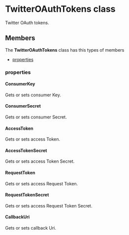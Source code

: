 
# TwitterOAuthTokens class

Twitter OAuth tokens.

## Members

The **TwitterOAuthTokens** class has this types of members

* [properties](#properties)

### properties

#### ConsumerKey

Gets or sets consumer Key.

#### ConsumerSecret

Gets or sets consumer Secret.

#### AccessToken

Gets or sets access Token.

#### AccessTokenSecret

Gets or sets access Token Secret.

#### RequestToken

Gets or sets access Request Token.

#### RequestTokenSecret

Gets or sets access Request Token Secret.

#### CallbackUri

Gets or sets callback Uri.
